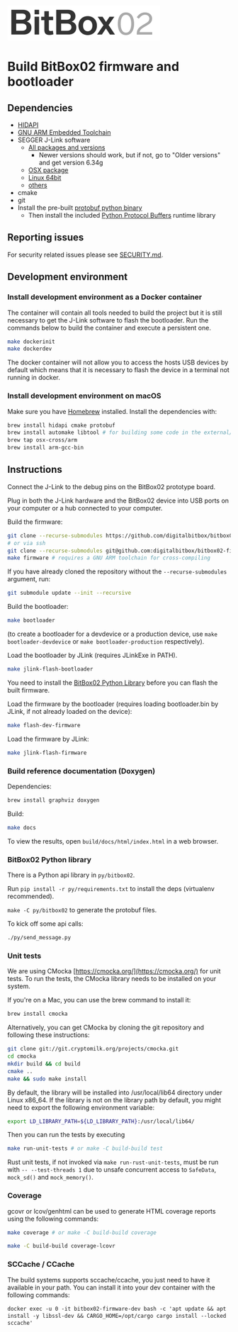 <img src="./doc/BB02_logo_github.svg" width="345px"/>

# Build BitBox02 firmware and bootloader

## Dependencies

- [HIDAPI](https://github.com/signal11/hidapi)
- [GNU ARM Embedded Toolchain](https://developer.arm.com/open-source/gnu-toolchain/gnu-rm/downloads)
- SEGGER J-Link software
  - [All packages and versions](https://www.segger.com/downloads/jlink/#J-LinkSoftwareAndDocumentationPack)
    - Newer versions should work, but if not, go to "Older versions" and get version 6.34g
  - [OSX package](https://www.segger.com/downloads/jlink/JLink_MacOSX_V630d.pkg)
  - [Linux 64bit](https://www.segger.com/downloads/jlink/JLink_Linux_x86_64.tgz)
  - [others](https://www.segger.com/downloads/jlink/)
- cmake
- git
- Install the pre-built [protobuf python binary](https://github.com/protocolbuffers/protobuf/releases)
  - Then install the included [Python Protocol Buffers](https://github.com/protocolbuffers/protobuf/tree/master/python#installation) runtime library

## Reporting issues

<!-- TODO: Write section on reporting issues -->

For security related issues please see [SECURITY.md](SECURITY.md).

## Development environment

### Install development environment as a Docker container

The container will contain all tools needed to build the project but it is still necessary to get
the J-Link software to flash the bootloader.  Run the commands below to build the container and
execute a persistent one.

```sh
make dockerinit
make dockerdev
```

The docker container will not allow you to access the hosts USB devices by default which means that
it is necessary to flash the device in a terminal not running in docker.

### Install development environment on macOS

Make sure you have [Homebrew](https://brew.sh) installed.
Install the dependencies with:

```sh
brew install hidapi cmake protobuf
brew install automake libtool # for building some code in the external/ folder
brew tap osx-cross/arm
brew install arm-gcc-bin
```

## Instructions

Connect the J-Link to the debug pins on the BitBox02 prototype board.

Plug in both the J-Link hardware and the BitBox02 device into USB ports on your computer or a hub connected to your computer.

Build the firmware:

```sh
git clone --recurse-submodules https://github.com/digitalbitbox/bitbox02-firmware && cd bitbox02-firmware
# or via ssh
git clone --recurse-submodules git@github.com:digitalbitbox/bitbox02-firmware.git && cd bitbox02-firmware
make firmware # requires a GNU ARM toolchain for cross-compiling
```

If you have already cloned the repository without the `--recurse-submodules` argument, run:

```sh
git submodule update --init --recursive
```

Build the bootloader:

```sh
make bootloader
```

(to create a bootloader for a devdevice or a production device, use `make bootloader-devdevice` or
`make bootloader-production` respectively).

Load the bootloader by JLink (requires JLinkExe in PATH).

```sh
make jlink-flash-bootloader
```

You need to install the [BitBox02 Python Library](#BitBox02-Python-library) before you can flash the built firmware.

Load the firmware by the bootloader (requires loading bootloader.bin by JLink, if not already loaded on the device):

```sh
make flash-dev-firmware
```

Load the firmware by JLink:

```sh
make jlink-flash-firmware
```

### Build reference documentation (Doxygen)

Dependencies:

```sh
brew install graphviz doxygen
```

Build:

```sh
make docs
```

To view the results, open `build/docs/html/index.html` in a web browser.

### BitBox02 Python library

There is a Python api library in `py/bitbox02`.

Run `pip install -r py/requirements.txt` to install the deps (virtualenv recommended).

`make -C py/bitbox02` to generate the protobuf files.

To kick off some api calls:

```sh
./py/send_message.py
```

### Unit tests

We are using CMocka [https://cmocka.org/](https://cmocka.org/) for unit tests. To run the tests, the CMocka library
needs to be installed on your system.

If you're on a Mac, you can use the brew command to install it:

```sh
brew install cmocka
```

Alternatively, you can get CMocka by cloning the git repository and following these instructions:

```sh
git clone git://git.cryptomilk.org/projects/cmocka.git
cd cmocka
mkdir build && cd build
cmake ..
make && sudo make install
```

By default, the library will be installed into /usr/local/lib64 directory under Linux x86\_64.
If the library is not on the library path by default, you might need to export the following environment variable:

```sh
export LD_LIBRARY_PATH=${LD_LIBRARY_PATH}:/usr/local/lib64/
```

Then you can run the tests by executing

```sh
make run-unit-tests # or make -C build-build test
```

Rust unit tests, if not invoked via `make run-rust-unit-tests`, must be run with
`-- --test-threads 1` due to unsafe concurrent access to `SafeData`, `mock_sd()` and `mock_memory()`.

### Coverage

gcovr or lcov/genhtml can be used to generate HTML coverage reports using the following commands:

```sh
make coverage # or make -C build-build coverage
```

```sh
make -C build-build coverage-lcovr
```

### SCCache / CCache

The build systems supports sccache/ccache, you just need to have it available in your path. You can
install it into your dev container with the following commands:

```
docker exec -u 0 -it bitbox02-firmware-dev bash -c 'apt update && apt install -y libssl-dev && CARGO_HOME=/opt/cargo cargo install --locked sccache'
```

